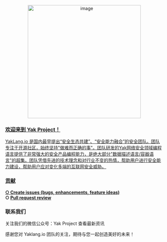<p align="center">
  <a href="https://yaklang.io/"><img width="360" alt="image" src="https://github.com/yaklang/.github/assets/41887745/eede16c6-8e4f-4140-ba21-791eb4ebaa4f">
<p align="center">

### 欢迎来到 Yak Project！

YakLang.io 是国内最早提出“安全生态共建”、“安全能力融合”的安全团队。团队专注于开源社区，始终坚持"做难而正确的事"。团队研发的Yak网络安全领域编程语言提供了非常强大的安全产品编程能力，是绝大部分"数据描述语言/容器语言"的超集。团队凭借先进的技术理念和对行业不变的热情，帮助用户进行安全能力建设，帮助用户应对变化多端的互联网安全威胁。

### 贡献

<b> ○ [Create issues (bugs, enhancements, feature ideas)](https://github.com/issues?q=is%3Aopen+is%3Aissue+user%3Ayaklang+is%3Apublic+)
<br> ○ [Pull request review](https://github.com/pulls?q=is%3Aopen+is%3Apr+user%3Ayaklang+is%3Apublic+)</b>

### 联系我们

关注我们的微信公众号：Yak Project 查看最新资讯

感谢您对 Yaklang.io 团队的关注，期待与您一起创造美好的未来！
